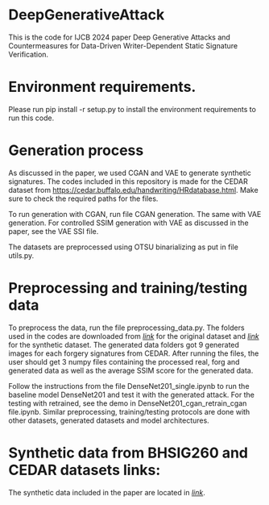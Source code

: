 # DeepGenerativeAttack

This is the code for IJCB 2024 paper Deep Generative Attacks and Countermeasures for Data-Driven Writer-Dependent Static Signature Verification. 

# Environment requirements.

Please run pip install -r setup.py to install the environment requirements to run this code. 

# Generation process

As discussed in the paper, we used CGAN and VAE to generate synthetic signatures. The codes included in this repository is made for the CEDAR dataset from https://cedar.buffalo.edu/handwriting/HRdatabase.html. Make sure to check the required paths for the files. 

To run generation with CGAN, run file CGAN generation. The same with VAE generation. For controlled SSIM generation with VAE as discussed in the paper, see the VAE SSI file. 

The datasets are preprocessed using OTSU binarializing as put in file utils.py. 

# Preprocessing and training/testing data

To preprocess the data, run the file preprocessing_data.py. The folders used in the codes are downloaded from *[link](https://www.kaggle.com/datasets/shreelakshmigp/cedardataset)* for the original dataset and *[link](https://drive.google.com/drive/folders/1KbbJ5pCx9CVjlFgt28j4bY9KaFcELHb_)* for the synthetic dataset. The generated data folders got 9 generated images for each forgery signatures from CEDAR. After running the files, the user should get 3 numpy files containing the processed real, forg and generated data as well as the average SSIM score for the generated data. 

Follow the instructions from the file DenseNet201_single.ipynb to run the baseline model DenseNet201 and test it with the generated attack. For the testing with retrained, see the demo in DenseNet201_cgan_retrain_cgan file.ipynb. Similar preprocessing, training/testing protocols are done with other datasets, generated datasets and model architectures. 

# Synthetic data from BHSIG260 and CEDAR datasets links:

The synthetic data included in the paper are located in *[link](https://drive.google.com/drive/folders/1KbbJ5pCx9CVjlFgt28j4bY9KaFcELHb_)*. 


